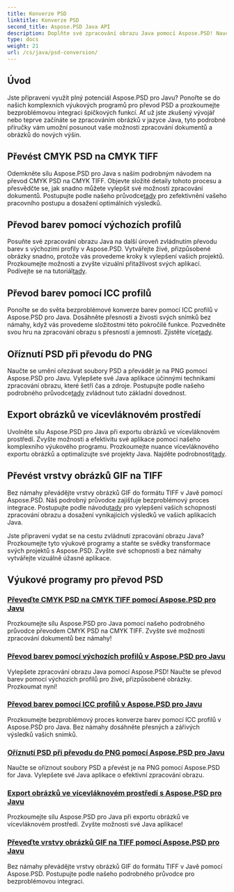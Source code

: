 ```yaml
---
title: Konverze PSD
linktitle: Konverze PSD
second_title: Aspose.PSD Java API
description: Doplňte své zpracování obrazu Java pomocí Aspose.PSD! Naučte se převádět CMYK PSD na CMYK TIFF, hlavní převod barev, ořezávání souborů PSD a další.
type: docs
weight: 21
url: /cs/java/psd-conversion/
---
```

## Úvod

Jste připraveni využít plný potenciál Aspose.PSD pro Javu? Ponořte se do našich komplexních výukových programů pro převod PSD a prozkoumejte bezproblémovou integraci špičkových funkcí. Ať už jste zkušený vývojář nebo teprve začínáte se zpracováním obrázků v jazyce Java, tyto podrobné příručky vám umožní posunout vaše možnosti zpracování dokumentů a obrázků do nových výšin.

## Převést CMYK PSD na CMYK TIFF
 Odemkněte sílu Aspose.PSD pro Java s naším podrobným návodem na převod CMYK PSD na CMYK TIFF. Objevte složité detaily tohoto procesu a přesvědčte se, jak snadno můžete vylepšit své možnosti zpracování dokumentů. Postupujte podle našeho průvodce[tady](./cmyk-psd-to-cmyk-tiff/) pro zefektivnění vašeho pracovního postupu a dosažení optimálních výsledků.

## Převod barev pomocí výchozích profilů
Posuňte své zpracování obrazu Java na další úroveň zvládnutím převodu barev s výchozími profily v Aspose.PSD. Vytvářejte živé, přizpůsobené obrázky snadno, protože vás provedeme kroky k vylepšení vašich projektů. Prozkoumejte možnosti a zvyšte vizuální přitažlivost svých aplikací. Podívejte se na tutoriál[tady](./color-conversion-default-profiles/).

## Převod barev pomocí ICC profilů
 Ponořte se do světa bezproblémové konverze barev pomocí ICC profilů v Aspose.PSD pro Java. Dosáhněte přesnosti a živosti svých snímků bez námahy, když vás provedeme složitostmi této pokročilé funkce. Pozvedněte svou hru na zpracování obrazu s přesností a jemností. Zjistěte více[tady](./color-conversion-icc-profiles/).

## Oříznutí PSD při převodu do PNG
 Naučte se umění ořezávat soubory PSD a převádět je na PNG pomocí Aspose.PSD pro Javu. Vylepšete své Java aplikace účinnými technikami zpracování obrazu, které šetří čas a zdroje. Postupujte podle našeho podrobného průvodce[tady](./cropping-psd-converting-png/) zvládnout tuto základní dovednost.

## Export obrázků ve vícevláknovém prostředí
Uvolněte sílu Aspose.PSD pro Java při exportu obrázků ve vícevláknovém prostředí. Zvyšte možnosti a efektivitu své aplikace pomocí našeho komplexního výukového programu. Prozkoumejte nuance vícevláknového exportu obrázků a optimalizujte své projekty Java. Najděte podrobnosti[tady](./export-images-multi-thread/).

## Převést vrstvy obrázků GIF na TIFF
 Bez námahy převádějte vrstvy obrázků GIF do formátu TIFF v Javě pomocí Aspose.PSD. Náš podrobný průvodce zajišťuje bezproblémový proces integrace. Postupujte podle návodu[tady](./gif-image-layers-to-tiff/) pro vylepšení vašich schopností zpracování obrazu a dosažení vynikajících výsledků ve vašich aplikacích Java.

Jste připraveni vydat se na cestu zvládnutí zpracování obrazu Java? Prozkoumejte tyto výukové programy a staňte se svědky transformace svých projektů s Aspose.PSD. Zvyšte své schopnosti a bez námahy vytvářejte vizuálně úžasné aplikace. 
## Výukové programy pro převod PSD
### [Převeďte CMYK PSD na CMYK TIFF pomocí Aspose.PSD pro Javu](./cmyk-psd-to-cmyk-tiff/)
Prozkoumejte sílu Aspose.PSD pro Java pomocí našeho podrobného průvodce převodem CMYK PSD na CMYK TIFF. Zvyšte své možnosti zpracování dokumentů bez námahy!
### [Převod barev pomocí výchozích profilů v Aspose.PSD pro Javu](./color-conversion-default-profiles/)
Vylepšete zpracování obrazu Java pomocí Aspose.PSD! Naučte se převod barev pomocí výchozích profilů pro živé, přizpůsobené obrázky. Prozkoumat nyní!
### [Převod barev pomocí ICC profilů v Aspose.PSD pro Javu](./color-conversion-icc-profiles/)
Prozkoumejte bezproblémový proces konverze barev pomocí ICC profilů v Aspose.PSD pro Java. Bez námahy dosáhněte přesných a zářivých výsledků vašich snímků.
### [Oříznutí PSD při převodu do PNG pomocí Aspose.PSD pro Javu](./cropping-psd-converting-png/)
Naučte se oříznout soubory PSD a převést je na PNG pomocí Aspose.PSD for Java. Vylepšete své Java aplikace o efektivní zpracování obrazu.
### [Export obrázků ve vícevláknovém prostředí s Aspose.PSD pro Javu](./export-images-multi-thread/)
Prozkoumejte sílu Aspose.PSD pro Java při exportu obrázků ve vícevláknovém prostředí. Zvyšte možnosti své Java aplikace!
### [Převeďte vrstvy obrázků GIF na TIFF pomocí Aspose.PSD pro Javu](./gif-image-layers-to-tiff/)
Bez námahy převádějte vrstvy obrázků GIF do formátu TIFF v Javě pomocí Aspose.PSD. Postupujte podle našeho podrobného průvodce pro bezproblémovou integraci.